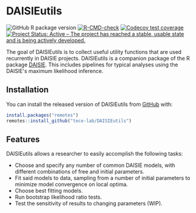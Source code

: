
# DAISIEutils

<!-- badges: start -->
![GitHub R package version](https://img.shields.io/github/r-package/v/tece-lab/DAISIEutils)
[![R-CMD-check](https://github.com/tece-lab/DAISIEutils/workflows/R-CMD-check/badge.svg)](https://github.com/tece-lab/DAISIEutils/actions)
[![Codecov test coverage](https://codecov.io/gh/tece-lab/DAISIEutils/branch/master/graph/badge.svg)](https://codecov.io/gh/tece-lab/DAISIEutils?branch=master)
[![Project Status: Active – The project has reached a stable, usable state and is being actively developed.](https://www.repostatus.org/badges/latest/active.svg)](https://www.repostatus.org/#active)
<!-- badges: end -->

The goal of DAISIEutils is to collect useful utility functions that are used recurrently in DAISIE projects. DAISIEutils is a companion package of the R package [DAISIE](https://github.com/rsetienne/DAISIE).
This includes pipelines for typical analyses using the DAISIE's maximum likelihood inference.

## Installation

You can install the released version of DAISIEutils from [GitHub](https://github.com/tece-lab/DAISIEutils) with:

``` r
install.packages("remotes")
remotes::install_github("tece-lab/DAISIEutils")
```

## Features

DAISIEutils allows a researcher to easily accomplish the following tasks:

* Choose and specify any number of common DAISIE models, with different combinations of free and initial parameters.
* Fit said models to data, sampling from a number of initial parameters to minimize model convergence on local optima.
* Choose best fitting models.
* Run bootstrap likelihood ratio tests.
* Test the sensitivity of results to changing parameters (WIP).

